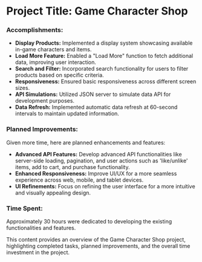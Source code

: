 # Project Title: Game Character Shop

### Accomplishments:

- **Display Products:** Implemented a display system showcasing available in-game characters and items.
- **Load More Feature:** Enabled a "Load More" function to fetch additional data, improving user interaction.
- **Search and Filter:** Incorporated search functionality for users to filter products based on specific criteria.
- **Responsiveness:** Ensured basic responsiveness across different screen sizes.
- **API Simulations:** Utilized JSON server to simulate data API for development purposes.
- **Data Refresh:** Implemented automatic data refresh at 60-second intervals to maintain updated information.

### Planned Improvements:

Given more time, here are planned enhancements and features:

- **Advanced API Features:** Develop advanced API functionalities like server-side loading, pagination, and user actions such as 'like/unlike' items, add to cart, and purchase functionality.
- **Enhanced Responsiveness:** Improve UI/UX for a more seamless experience across web, mobile, and tablet devices.
- **UI Refinements:** Focus on refining the user interface for a more intuitive and visually appealing design.

### Time Spent:
Approximately 30 hours were dedicated to developing the existing functionalities and features.

This content provides an overview of the Game Character Shop project, highlighting completed tasks, planned improvements, and the overall time investment in the project.
